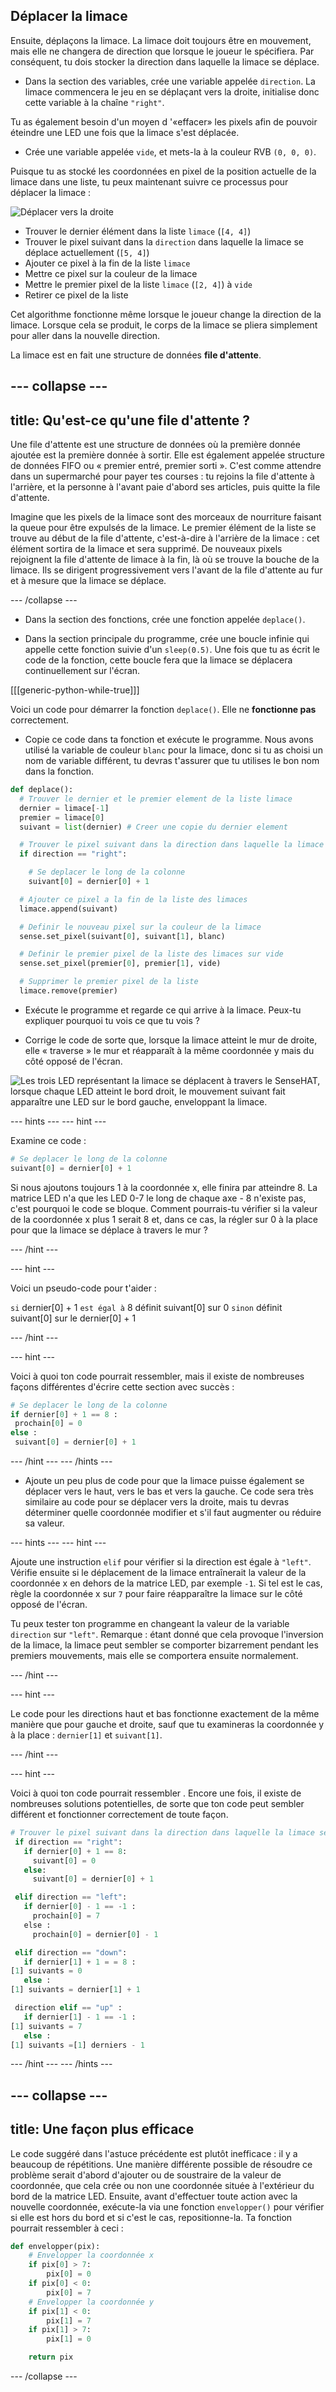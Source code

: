 ## Déplacer la limace

Ensuite, déplaçons la limace. La limace doit toujours être en mouvement, mais elle ne changera de direction que lorsque le joueur le spécifiera. Par conséquent, tu dois stocker la direction dans laquelle la limace se déplace.

+ Dans la section des variables, crée une variable appelée `direction`. La limace commencera le jeu en se déplaçant vers la droite, initialise donc cette variable à la chaîne `"right"`.

Tu as également besoin d'un moyen d '«effacer» les pixels afin de pouvoir éteindre une LED une fois que la limace s'est déplacée.

+ Crée une variable appelée `vide`, et mets-la à la couleur RVB `(0, 0, 0)`.

Puisque tu as stocké les coordonnées en pixel de la position actuelle de la limace dans une liste, tu peux maintenant suivre ce processus pour déplacer la limace :

![Déplacer vers la droite](images/move-right.png)

+ Trouver le dernier élément dans la liste `limace` (`[4, 4]`)
+ Trouver le pixel suivant dans la `direction` dans laquelle la limace se déplace actuellement (`[5, 4]`)
+ Ajouter ce pixel à la fin de la liste `limace`
+ Mettre ce pixel sur la couleur de la limace
+ Mettre le premier pixel de la liste `limace` (`[2, 4]`) à `vide`
+ Retirer ce pixel de la liste

Cet algorithme fonctionne même lorsque le joueur change la direction de la limace. Lorsque cela se produit, le corps de la limace se pliera simplement pour aller dans la nouvelle direction.

La limace est en fait une structure de données **file d'attente**.

--- collapse ---
---
title: Qu'est-ce qu'une file d'attente ?
---

Une file d'attente est une structure de données où la première donnée ajoutée est la première donnée à sortir. Elle est également appelée structure de données FIFO ou « premier entré, premier sorti ». C'est comme attendre dans un supermarché pour payer tes courses : tu rejoins la file d'attente à l'arrière, et la personne à l'avant paie d'abord ses articles, puis quitte la file d'attente.

Imagine que les pixels de la limace sont des morceaux de nourriture faisant la queue pour être expulsés de la limace. Le premier élément de la liste se trouve au début de la file d'attente, c'est-à-dire à l'arrière de la limace : cet élément sortira de la limace et sera supprimé. De nouveaux pixels rejoignent la file d'attente de limace à la fin, là où se trouve la bouche de la limace. Ils se dirigent progressivement vers l'avant de la file d'attente au fur et à mesure que la limace se déplace.

--- /collapse ---

+ Dans la section des fonctions, crée une fonction appelée `deplace()`.

+ Dans la section principale du programme, crée une boucle infinie qui appelle cette fonction suivie d'un `sleep(0.5)`. Une fois que tu as écrit le code de la fonction, cette boucle fera que la limace se déplacera continuellement sur l'écran.

[[[generic-python-while-true]]]

Voici un code pour démarrer la fonction `deplace()`. Elle ne **fonctionne pas** correctement.

+ Copie ce code dans ta fonction et exécute le programme. Nous avons utilisé la variable de couleur `blanc` pour la limace, donc si tu as choisi un nom de variable différent, tu devras t'assurer que tu utilises le bon nom dans la fonction.

```python
def deplace():
  # Trouver le dernier et le premier element de la liste limace
  dernier = limace[-1]
  premier = limace[0]
  suivant = list(dernier) # Creer une copie du dernier element

  # Trouver le pixel suivant dans la direction dans laquelle la limace se deplace actuellement
  if direction == "right":

    # Se deplacer le long de la colonne
    suivant[0] = dernier[0] + 1

  # Ajouter ce pixel a la fin de la liste des limaces
  limace.append(suivant)

  # Definir le nouveau pixel sur la couleur de la limace
  sense.set_pixel(suivant[0], suivant[1], blanc)

  # Definir le premier pixel de la liste des limaces sur vide
  sense.set_pixel(premier[0], premier[1], vide)

  # Supprimer le premier pixel de la liste
  limace.remove(premier)
```

+ Exécute le programme et regarde ce qui arrive à la limace. Peux-tu expliquer pourquoi tu vois ce que tu vois ?

+ Corrige le code de sorte que, lorsque la limace atteint le mur de droite, elle « traverse » le mur et réapparaît à la même coordonnée y mais du côté opposé de l'écran.

![Les trois LED représentant la limace se déplacent à travers le SenseHAT, lorsque chaque LED atteint le bord droit, le mouvement suivant fait apparaître une LED sur le bord gauche, enveloppant la limace.](images/wrap-slug.gif)

--- hints ---
--- hint ---

Examine ce code :

```python
# Se deplacer le long de la colonne
suivant[0] = dernier[0] + 1
```

Si nous ajoutons toujours 1 à la coordonnée x, elle finira par atteindre 8. La matrice LED n'a que les LED 0-7 le long de chaque axe - 8 n'existe pas, c'est pourquoi le code se bloque. Comment pourrais-tu vérifier si la valeur de la coordonnée x plus 1 serait 8 et, dans ce cas, la régler sur 0 à la place pour que la limace se déplace à travers le mur ?

--- /hint ---

--- hint ---

Voici un pseudo-code pour t'aider :

`si` dernier[0] + 1 `est égal à` 8 
  définit suivant[0] sur 0 
`sinon` 
  définit suivant[0] sur le dernier[0] + 1

--- /hint ---

--- hint ---

Voici à quoi ton code pourrait ressembler, mais il existe de nombreuses façons différentes d'écrire cette section avec succès :

```python
# Se deplacer le long de la colonne
if dernier[0] + 1 == 8 :
 prochain[0] = 0
else :
 suivant[0] = dernier[0] + 1
```

--- /hint ---
--- /hints ---

+ Ajoute un peu plus de code pour que la limace puisse également se déplacer vers le haut, vers le bas et vers la gauche. Ce code sera très similaire au code pour se déplacer vers la droite, mais tu devras déterminer quelle coordonnée modifier et s'il faut augmenter ou réduire sa valeur.

--- hints ---
--- hint ---

Ajoute une instruction `elif` pour vérifier si la direction est égale à `"left"`. Vérifie ensuite si le déplacement de la limace entraînerait la valeur de la coordonnée x en dehors de la matrice LED, par exemple `-1`. Si tel est le cas, règle la coordonnée x sur `7` pour faire réapparaître la limace sur le côté opposé de l'écran.

Tu peux tester ton programme en changeant la valeur de la variable `direction` sur `"left"`. Remarque : étant donné que cela provoque l'inversion de la limace, la limace peut sembler se comporter bizarrement pendant les premiers mouvements, mais elle se comportera ensuite normalement.

--- /hint ---

--- hint ---

Le code pour les directions haut et bas fonctionne exactement de la même manière que pour gauche et droite, sauf que tu examineras la coordonnée y à la place : `dernier[1]` et `suivant[1]`.

--- /hint ---

--- hint ---

Voici à quoi ton code pourrait ressembler . Encore une fois, il existe de nombreuses solutions potentielles, de sorte que ton code peut sembler différent et fonctionner correctement de toute façon.

```python
# Trouver le pixel suivant dans la direction dans laquelle la limace se deplace actuellement
 if direction == "right":
   if dernier[0] + 1 == 8:
     suivant[0] = 0
   else:
     suivant[0] = dernier[0] + 1

 elif direction == "left":
   if dernier[0] - 1 == -1 :
     prochain[0] = 7
   else :
     prochain[0] = dernier[0] - 1

 elif direction == "down":
   if dernier[1] + 1 = = 8 :
[1] suivants = 0
   else :
[1] suivants = dernier[1] + 1

 direction elif == "up" :
   if dernier[1] - 1 == -1 :
[1] suivants = 7
   else :
[1] suivants =[1] derniers - 1
```

--- /hint ---
--- /hints ---

--- collapse ---
---
title: Une façon plus efficace
---

Le code suggéré dans l'astuce précédente est plutôt inefficace : il y a beaucoup de répétitions. Une manière différente possible de résoudre ce problème serait d'abord d'ajouter ou de soustraire de la valeur de coordonnée, que cela crée ou non une coordonnée située à l'extérieur du bord de la matrice LED. Ensuite, avant d'effectuer toute action avec la nouvelle coordonnée, exécute-la via une fonction `envelopper()` pour vérifier si elle est hors du bord et si c'est le cas, repositionne-la. Ta fonction pourrait ressembler à ceci :

```python
def envelopper(pix):
    # Envelopper la coordonnée x
    if pix[0] > 7:
        pix[0] = 0
    if pix[0] < 0:
        pix[0] = 7
    # Envelopper la coordonnée y
    if pix[1] < 0:
        pix[1] = 7
    if pix[1] > 7:
        pix[1] = 0

    return pix
```

--- /collapse ---
